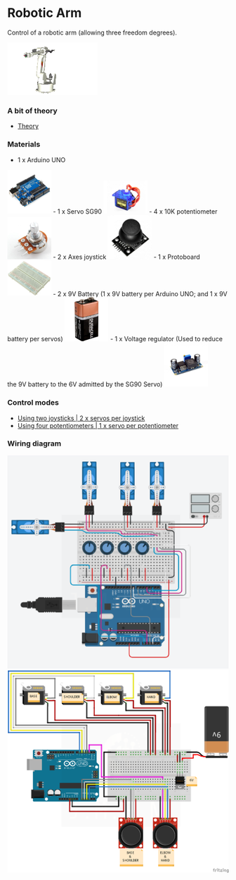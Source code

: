 # Robotic Arm

Control of a robotic arm (allowing three freedom degrees).

![robotic-arm](images/robotic-arm.gif)

### A bit of theory

- [Theory](THEORY.md)

### Materials

- 1 x Arduino UNO
<img src="images/arduino-uno.jpg" width="100"/>
- 1 x Servo SG90
<img src="images/servo-sg90.jpg" width="100"/>
- 4 x 10K potentiometer
<img src="images/10k-potentiometer.jpg" width="100"/>
- 2 x Axes joystick
<img src="images/joystick.jpg" width="100"/>
- 1 x Protoboard
<img src="images/protoboard.jpg" width="100"/>
- 2 x 9V Battery (1 x 9V battery per Arduino UNO; and 1 x 9V battery per servos)
<img src="images/9v_battery.jpg" width="100"/>
- 1 x Voltage regulator (Used to reduce the 9V battery to the 6V admitted by the SG90 Servo)
<img src="images/voltage-regulator.jpg" width="100"/>

### Control modes

- [Using two joysticks | 2 x servos per joystick](./src/robotic-arm-joystick.ino)
- [Using four potentiometers | 1 x servo per potentiometer](./src/robotic-arm-potentiometer.ino)
  
### Wiring diagram

<img src="images/wiring-diagram-potentiometer.png" alt="Using four potentiometers" width="600"/>
<img src="images/wiring-diagram-joystick.png" alt="Using two joysticks" width="600"/>
